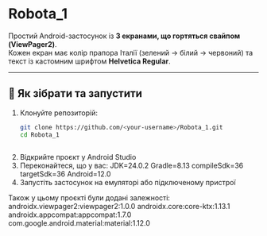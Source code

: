 # Robota_1

Простий Android-застосунок із **3 екранами, що гортяться свайпом (ViewPager2)**.  
Кожен екран має колір прапора Італії (зелений → білий → червоний) та текст із кастомним шрифтом **Helvetica Regular**.

---

## 🚀 Як зібрати та запустити

1. Клонуйте репозиторій:
   ```bash
   git clone https://github.com/<your-username>/Robota_1.git
   cd Robota_1
  
2. Відкрийте проєкт у Android Studio
3. Переконайтеся, що у вас:
   JDK=24.0.2
   Gradle=8.13
   compileSdk=36
   targetSdk=36
   Android=12.0
4. Запустіть застосунок на емуляторі або підключеному пристрої

Також у цьому проєкті були додані залежності:
androidx.viewpager2:viewpager2:1.0.0
androidx.core:core-ktx:1.13.1
androidx.appcompat:appcompat:1.7.0
com.google.android.material:material:1.12.0
